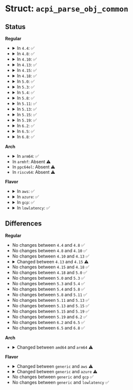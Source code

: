 # Struct: <code>acpi_parse_obj_common</code>

## Status
<b>Regular</b>
<ul>
<li>
<details>
<summary>In <code>4.4</code>: ✅</summary>

```c
struct acpi_parse_obj_common {
    union acpi_parse_object *parent;
    u8 descriptor_type;
    u8 flags;
    u16 aml_opcode;
    u8 *aml;
    union acpi_parse_object *next;
    struct acpi_namespace_node *node;
    union acpi_parse_value value;
    u8 arg_list_length;
};
```
</details>
</li>
<li>
<details>
<summary>In <code>4.8</code>: ✅</summary>

```c
struct acpi_parse_obj_common {
    union acpi_parse_object *parent;
    u8 descriptor_type;
    u8 flags;
    u16 aml_opcode;
    u8 *aml;
    union acpi_parse_object *next;
    struct acpi_namespace_node *node;
    union acpi_parse_value value;
    u8 arg_list_length;
};
```
</details>
</li>
<li>
<details>
<summary>In <code>4.10</code>: ✅</summary>

```c
struct acpi_parse_obj_common {
    union acpi_parse_object *parent;
    u8 descriptor_type;
    u8 flags;
    u16 aml_opcode;
    u8 *aml;
    union acpi_parse_object *next;
    struct acpi_namespace_node *node;
    union acpi_parse_value value;
    u8 arg_list_length;
};
```
</details>
</li>
<li>
<details>
<summary>In <code>4.13</code>: ✅</summary>

```c
struct acpi_parse_obj_common {
    union acpi_parse_object *parent;
    u8 descriptor_type;
    u8 flags;
    u16 aml_opcode;
    u8 *aml;
    union acpi_parse_object *next;
    struct acpi_namespace_node *node;
    union acpi_parse_value value;
    u8 arg_list_length;
};
```
</details>
</li>
<li>
<details>
<summary>In <code>4.15</code>: ✅</summary>

```c
struct acpi_parse_obj_common {
    union acpi_parse_object *parent;
    u8 descriptor_type;
    u8 flags;
    u16 aml_opcode;
    u8 *aml;
    union acpi_parse_object *next;
    struct acpi_namespace_node *node;
    union acpi_parse_value value;
    u8 arg_list_length;
    u16 disasm_flags;
    u8 disasm_opcode;
    char *operator_symbol;
    char aml_op_name[16];
};
```
</details>
</li>
<li>
<details>
<summary>In <code>4.18</code>: ✅</summary>

```c
struct acpi_parse_obj_common {
    union acpi_parse_object *parent;
    u8 descriptor_type;
    u8 flags;
    u16 aml_opcode;
    u8 *aml;
    union acpi_parse_object *next;
    struct acpi_namespace_node *node;
    union acpi_parse_value value;
    u8 arg_list_length;
    u16 disasm_flags;
    u8 disasm_opcode;
    char *operator_symbol;
    char aml_op_name[16];
};
```
</details>
</li>
<li>
<details>
<summary>In <code>5.0</code>: ✅</summary>

```c
struct acpi_parse_obj_common {
    union acpi_parse_object *parent;
    u8 descriptor_type;
    u8 flags;
    u16 aml_opcode;
    u8 *aml;
    union acpi_parse_object *next;
    struct acpi_namespace_node *node;
    union acpi_parse_value value;
    u8 arg_list_length;
    u16 disasm_flags;
    u8 disasm_opcode;
    char *operator_symbol;
    char aml_op_name[16];
};
```
</details>
</li>
<li>
<details>
<summary>In <code>5.3</code>: ✅</summary>

```c
struct acpi_parse_obj_common {
    union acpi_parse_object *parent;
    u8 descriptor_type;
    u8 flags;
    u16 aml_opcode;
    u8 *aml;
    union acpi_parse_object *next;
    struct acpi_namespace_node *node;
    union acpi_parse_value value;
    u8 arg_list_length;
    u16 disasm_flags;
    u8 disasm_opcode;
    char *operator_symbol;
    char aml_op_name[16];
};
```
</details>
</li>
<li>
<details>
<summary>In <code>5.4</code>: ✅</summary>

```c
struct acpi_parse_obj_common {
    union acpi_parse_object *parent;
    u8 descriptor_type;
    u8 flags;
    u16 aml_opcode;
    u8 *aml;
    union acpi_parse_object *next;
    struct acpi_namespace_node *node;
    union acpi_parse_value value;
    u8 arg_list_length;
    u16 disasm_flags;
    u8 disasm_opcode;
    char *operator_symbol;
    char aml_op_name[16];
};
```
</details>
</li>
<li>
<details>
<summary>In <code>5.8</code>: ✅</summary>

```c
struct acpi_parse_obj_common {
    union acpi_parse_object *parent;
    u8 descriptor_type;
    u8 flags;
    u16 aml_opcode;
    u8 *aml;
    union acpi_parse_object *next;
    struct acpi_namespace_node *node;
    union acpi_parse_value value;
    u8 arg_list_length;
    u16 disasm_flags;
    u8 disasm_opcode;
    char *operator_symbol;
    char aml_op_name[16];
};
```
</details>
</li>
<li>
<details>
<summary>In <code>5.11</code>: ✅</summary>

```c
struct acpi_parse_obj_common {
    union acpi_parse_object *parent;
    u8 descriptor_type;
    u8 flags;
    u16 aml_opcode;
    u8 *aml;
    union acpi_parse_object *next;
    struct acpi_namespace_node *node;
    union acpi_parse_value value;
    u8 arg_list_length;
    u16 disasm_flags;
    u8 disasm_opcode;
    char *operator_symbol;
    char aml_op_name[16];
};
```
</details>
</li>
<li>
<details>
<summary>In <code>5.13</code>: ✅</summary>

```c
struct acpi_parse_obj_common {
    union acpi_parse_object *parent;
    u8 descriptor_type;
    u8 flags;
    u16 aml_opcode;
    u8 *aml;
    union acpi_parse_object *next;
    struct acpi_namespace_node *node;
    union acpi_parse_value value;
    u8 arg_list_length;
    u16 disasm_flags;
    u8 disasm_opcode;
    char *operator_symbol;
    char aml_op_name[16];
};
```
</details>
</li>
<li>
<details>
<summary>In <code>5.15</code>: ✅</summary>

```c
struct acpi_parse_obj_common {
    union acpi_parse_object *parent;
    u8 descriptor_type;
    u8 flags;
    u16 aml_opcode;
    u8 *aml;
    union acpi_parse_object *next;
    struct acpi_namespace_node *node;
    union acpi_parse_value value;
    u8 arg_list_length;
    u16 disasm_flags;
    u8 disasm_opcode;
    char *operator_symbol;
    char aml_op_name[16];
};
```
</details>
</li>
<li>
<details>
<summary>In <code>5.19</code>: ✅</summary>

```c
struct acpi_parse_obj_common {
    union acpi_parse_object *parent;
    u8 descriptor_type;
    u8 flags;
    u16 aml_opcode;
    u8 *aml;
    union acpi_parse_object *next;
    struct acpi_namespace_node *node;
    union acpi_parse_value value;
    u8 arg_list_length;
    u16 disasm_flags;
    u8 disasm_opcode;
    char *operator_symbol;
    char aml_op_name[16];
};
```
</details>
</li>
<li>
<details>
<summary>In <code>6.2</code>: ✅</summary>

```c
struct acpi_parse_obj_common {
    union acpi_parse_object *parent;
    u8 descriptor_type;
    u8 flags;
    u16 aml_opcode;
    u8 *aml;
    union acpi_parse_object *next;
    struct acpi_namespace_node *node;
    union acpi_parse_value value;
    u8 arg_list_length;
    u16 disasm_flags;
    u8 disasm_opcode;
    char *operator_symbol;
    char aml_op_name[16];
};
```
</details>
</li>
<li>
<details>
<summary>In <code>6.5</code>: ✅</summary>

```c
struct acpi_parse_obj_common {
    union acpi_parse_object *parent;
    u8 descriptor_type;
    u8 flags;
    u16 aml_opcode;
    u8 *aml;
    union acpi_parse_object *next;
    struct acpi_namespace_node *node;
    union acpi_parse_value value;
    u8 arg_list_length;
    u16 disasm_flags;
    u8 disasm_opcode;
    char *operator_symbol;
    char aml_op_name[16];
};
```
</details>
</li>
<li>
<details>
<summary>In <code>6.8</code>: ✅</summary>

```c
struct acpi_parse_obj_common {
    union acpi_parse_object *parent;
    u8 descriptor_type;
    u8 flags;
    u16 aml_opcode;
    u8 *aml;
    union acpi_parse_object *next;
    struct acpi_namespace_node *node;
    union acpi_parse_value value;
    u8 arg_list_length;
    u16 disasm_flags;
    u8 disasm_opcode;
    char *operator_symbol;
    char aml_op_name[16];
};
```
</details>
</li>
</ul>
<b>Arch</b>
<ul>
<li>
<details>
<summary>In <code>arm64</code>: ✅</summary>

```c
struct acpi_parse_obj_common {
    union acpi_parse_object *parent;
    u8 descriptor_type;
    u8 flags;
    u16 aml_opcode;
    u8 *aml;
    union acpi_parse_object *next;
    struct acpi_namespace_node *node;
    union acpi_parse_value value;
    u8 arg_list_length;
};
```
</details>
</li>
<li>
In <code>armhf</code>: Absent ⚠️
</li>
<li>
In <code>ppc64el</code>: Absent ⚠️
</li>
<li>
In <code>riscv64</code>: Absent ⚠️
</li>
</ul>
<b>Flavor</b>
<ul>
<li>
<details>
<summary>In <code>aws</code>: ✅</summary>

```c
struct acpi_parse_obj_common {
    union acpi_parse_object *parent;
    u8 descriptor_type;
    u8 flags;
    u16 aml_opcode;
    u8 *aml;
    union acpi_parse_object *next;
    struct acpi_namespace_node *node;
    union acpi_parse_value value;
    u8 arg_list_length;
};
```
</details>
</li>
<li>
<details>
<summary>In <code>azure</code>: ✅</summary>

```c
struct acpi_parse_obj_common {
    union acpi_parse_object *parent;
    u8 descriptor_type;
    u8 flags;
    u16 aml_opcode;
    u8 *aml;
    union acpi_parse_object *next;
    struct acpi_namespace_node *node;
    union acpi_parse_value value;
    u8 arg_list_length;
};
```
</details>
</li>
<li>
<details>
<summary>In <code>gcp</code>: ✅</summary>

```c
struct acpi_parse_obj_common {
    union acpi_parse_object *parent;
    u8 descriptor_type;
    u8 flags;
    u16 aml_opcode;
    u8 *aml;
    union acpi_parse_object *next;
    struct acpi_namespace_node *node;
    union acpi_parse_value value;
    u8 arg_list_length;
    u16 disasm_flags;
    u8 disasm_opcode;
    char *operator_symbol;
    char aml_op_name[16];
};
```
</details>
</li>
<li>
<details>
<summary>In <code>lowlatency</code>: ✅</summary>

```c
struct acpi_parse_obj_common {
    union acpi_parse_object *parent;
    u8 descriptor_type;
    u8 flags;
    u16 aml_opcode;
    u8 *aml;
    union acpi_parse_object *next;
    struct acpi_namespace_node *node;
    union acpi_parse_value value;
    u8 arg_list_length;
    u16 disasm_flags;
    u8 disasm_opcode;
    char *operator_symbol;
    char aml_op_name[16];
};
```
</details>
</li>
</ul>

## Differences
<b>Regular</b>
<ul>
<li>
No changes between <code>4.4</code> and <code>4.8</code> ✅
</li>
<li>
No changes between <code>4.8</code> and <code>4.10</code> ✅
</li>
<li>
No changes between <code>4.10</code> and <code>4.13</code> ✅
</li>
<li>
<details>
<summary>Changed between <code>4.13</code> and <code>4.15</code> ⚠️</summary>
<ul>
<li>
<b>Field added. </b>
<code>u16 disasm_flags</code>
</li>
<li>
<b>Field added. </b>
<code>u8 disasm_opcode</code>
</li>
<li>
<b>Field added. </b>
<code>char *operator_symbol</code>
</li>
<li>
<b>Field added. </b>
<code>char aml_op_name[16]</code>
</li>
</ul>
</details>
</li>
<li>
No changes between <code>4.15</code> and <code>4.18</code> ✅
</li>
<li>
No changes between <code>4.18</code> and <code>5.0</code> ✅
</li>
<li>
No changes between <code>5.0</code> and <code>5.3</code> ✅
</li>
<li>
No changes between <code>5.3</code> and <code>5.4</code> ✅
</li>
<li>
No changes between <code>5.4</code> and <code>5.8</code> ✅
</li>
<li>
No changes between <code>5.8</code> and <code>5.11</code> ✅
</li>
<li>
No changes between <code>5.11</code> and <code>5.13</code> ✅
</li>
<li>
No changes between <code>5.13</code> and <code>5.15</code> ✅
</li>
<li>
No changes between <code>5.15</code> and <code>5.19</code> ✅
</li>
<li>
No changes between <code>5.19</code> and <code>6.2</code> ✅
</li>
<li>
No changes between <code>6.2</code> and <code>6.5</code> ✅
</li>
<li>
No changes between <code>6.5</code> and <code>6.8</code> ✅
</li>
</ul>
<b>Arch</b>
<ul>
<li>
<details>
<summary>Changed between <code>amd64</code> and <code>arm64</code> ⚠️</summary>
<ul>
<li>
<b>Field removed. </b>
<code>u16 disasm_flags</code>
</li>
<li>
<b>Field removed. </b>
<code>u8 disasm_opcode</code>
</li>
<li>
<b>Field removed. </b>
<code>char *operator_symbol</code>
</li>
<li>
<b>Field removed. </b>
<code>char aml_op_name[16]</code>
</li>
</ul>
</details>
</li>
</ul>
<b>Flavor</b>
<ul>
<li>
<details>
<summary>Changed between <code>generic</code> and <code>aws</code> ⚠️</summary>
<ul>
<li>
<b>Field removed. </b>
<code>u16 disasm_flags</code>
</li>
<li>
<b>Field removed. </b>
<code>u8 disasm_opcode</code>
</li>
<li>
<b>Field removed. </b>
<code>char *operator_symbol</code>
</li>
<li>
<b>Field removed. </b>
<code>char aml_op_name[16]</code>
</li>
</ul>
</details>
</li>
<li>
<details>
<summary>Changed between <code>generic</code> and <code>azure</code> ⚠️</summary>
<ul>
<li>
<b>Field removed. </b>
<code>u16 disasm_flags</code>
</li>
<li>
<b>Field removed. </b>
<code>u8 disasm_opcode</code>
</li>
<li>
<b>Field removed. </b>
<code>char *operator_symbol</code>
</li>
<li>
<b>Field removed. </b>
<code>char aml_op_name[16]</code>
</li>
</ul>
</details>
</li>
<li>
No changes between <code>generic</code> and <code>gcp</code> ✅
</li>
<li>
No changes between <code>generic</code> and <code>lowlatency</code> ✅
</li>
</ul>
